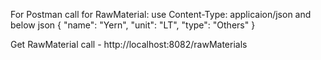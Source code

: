 For Postman call for RawMaterial:
use Content-Type: applicaion/json
and below json
{
	"name": "Yern",
	"unit": "LT",
	"type": "Others"
}


Get RawMaterial call - http://localhost:8082/rawMaterials


